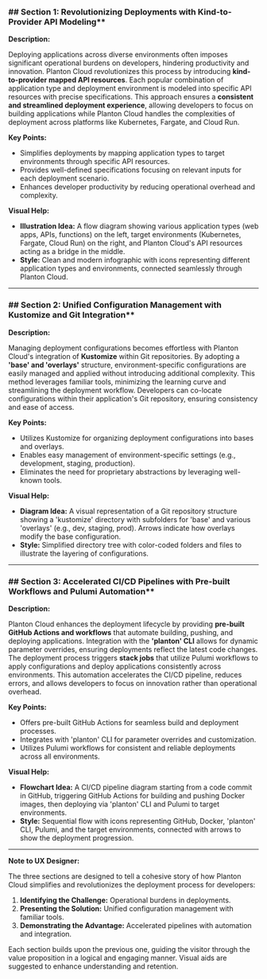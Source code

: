 ### ## Section 1: Revolutionizing Deployments with Kind-to-Provider API Modeling**

**Description:**

Deploying applications across diverse environments often imposes significant operational burdens on developers,
hindering productivity and innovation. Planton Cloud revolutionizes this process by introducing **kind-to-provider
mapped API resources**. Each popular combination of application type and deployment environment is modeled into specific
API resources with precise specifications. This approach ensures a **consistent and streamlined deployment experience**,
allowing developers to focus on building applications while Planton Cloud handles the complexities of deployment across
platforms like Kubernetes, Fargate, and Cloud Run.

**Key Points:**

- Simplifies deployments by mapping application types to target environments through specific API resources.
- Provides well-defined specifications focusing on relevant inputs for each deployment scenario.
- Enhances developer productivity by reducing operational overhead and complexity.

**Visual Help:**

- **Illustration Idea:** A flow diagram showing various application types (web apps, APIs, functions) on the left,
  target environments (Kubernetes, Fargate, Cloud Run) on the right, and Planton Cloud's API resources acting as a
  bridge in the middle.
- **Style:** Clean and modern infographic with icons representing different application types and environments,
  connected seamlessly through Planton Cloud.

---

### ## Section 2: Unified Configuration Management with Kustomize and Git Integration**

**Description:**

Managing deployment configurations becomes effortless with Planton Cloud's integration of **Kustomize** within Git
repositories. By adopting a **'base' and 'overlays'** structure, environment-specific configurations are easily managed
and applied without introducing additional complexity. This method leverages familiar tools, minimizing the learning
curve and streamlining the deployment workflow. Developers can co-locate configurations within their application's Git
repository, ensuring consistency and ease of access.

**Key Points:**

- Utilizes Kustomize for organizing deployment configurations into bases and overlays.
- Enables easy management of environment-specific settings (e.g., development, staging, production).
- Eliminates the need for proprietary abstractions by leveraging well-known tools.

**Visual Help:**

- **Diagram Idea:** A visual representation of a Git repository structure showing a 'kustomize' directory with
  subfolders for 'base' and various 'overlays' (e.g., dev, staging, prod). Arrows indicate how overlays modify the base
  configuration.
- **Style:** Simplified directory tree with color-coded folders and files to illustrate the layering of configurations.

---

### ## Section 3: Accelerated CI/CD Pipelines with Pre-built Workflows and Pulumi Automation**

**Description:**

Planton Cloud enhances the deployment lifecycle by providing **pre-built GitHub Actions and workflows** that automate
building, pushing, and deploying applications. Integration with the **'planton' CLI** allows for dynamic parameter
overrides, ensuring deployments reflect the latest code changes. The deployment process triggers **stack jobs** that
utilize Pulumi workflows to apply configurations and deploy applications consistently across environments. This
automation accelerates the CI/CD pipeline, reduces errors, and allows developers to focus on innovation rather than
operational overhead.

**Key Points:**

- Offers pre-built GitHub Actions for seamless build and deployment processes.
- Integrates with 'planton' CLI for parameter overrides and customization.
- Utilizes Pulumi workflows for consistent and reliable deployments across all environments.

**Visual Help:**

- **Flowchart Idea:** A CI/CD pipeline diagram starting from a code commit in GitHub, triggering GitHub Actions for
  building and pushing Docker images, then deploying via 'planton' CLI and Pulumi to target environments.
- **Style:** Sequential flow with icons representing GitHub, Docker, 'planton' CLI, Pulumi, and the target environments,
  connected with arrows to show the deployment progression.

---

**Note to UX Designer:**

The three sections are designed to tell a cohesive story of how Planton Cloud simplifies and revolutionizes the
deployment process for developers:

1. **Identifying the Challenge:** Operational burdens in deployments.
2. **Presenting the Solution:** Unified configuration management with familiar tools.
3. **Demonstrating the Advantage:** Accelerated pipelines with automation and integration.

Each section builds upon the previous one, guiding the visitor through the value proposition in a logical and engaging
manner. Visual aids are suggested to enhance understanding and retention.
